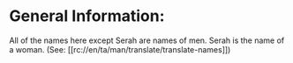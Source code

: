 # General Information:

All of the names here except Serah are names of men. Serah is the name of a woman. (See: [[rc://en/ta/man/translate/translate-names]])

